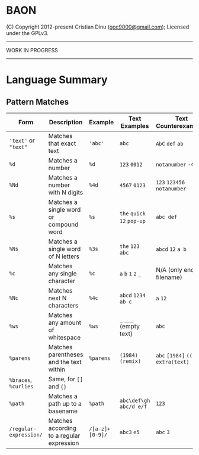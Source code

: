 BAON
====

(C) Copyright 2012-present Cristian Dinu (<goc9000@gmail.com>); Licensed under the GPLv3.


----------------

WORK IN PROGRESS

----------------


Language Summary
================


Pattern Matches
---------------

| Form                   | Description                               | Example         | Text Examples                | Text Counterexamples                |
|------------------------|-------------------------------------------|-----------------|------------------------------|-------------------------------------|
| `'text'` or `"text"`   | Matches that exact text                   | `'abc'`         | `abc`                        | `AbC` `def` `ab`                    |
| `%d`                   | Matches a number                          | `%d`            | `123` `0012`                 | `notanumber` `-4`                   |
| `%Nd`                  | Matches a number with N digits            | `%4d`           | `4567` `0123`                | `123` `123456` `notanumber`         |
| `%s`                   | Matches a single word or compound word    | `%s`            | `the` `quick` `12`  `pop-up` | `abc def`                           |
| `%Ns`                  | Matches a single word of N letters        | `%3s`           | `the` `123` `abc`            | `abcd` `12` `a b`                   |
| `%c`                   | Matches any single character              | `%c`            | `a` `b` `1` `2` `_`          | N/A (only end of filename)          |
| `%Nc`                  | Matches next N characters                 | `%4c`           | `abcd` `1234` `ab c`         | `a` `12`                            |
| `%ws`                  | Matches any amount of whitespace          | `%ws`           | `_` `___` (empty text)       | `abc`                               |
| `%parens`              | Matches parentheses and the text within   | `%parens`       | `(1984)` `(remix)`           | `abc` `[1984]` `(())` `extra(text)` |
| `%braces`, `%curlies`  | Same, for `[]` and `{}`                   |                 |                              |                                     |
| `%path`                | Matches a path up to a basename           | `%path`         | `abc\def\gh` `abc/d e/f`     | `123`                               |
| `/regular-expression/` | Matches according to a regular expression | `/[a-z]+[0-9]/` | `abc3` `e5`                  | `abc` `3`                           |
